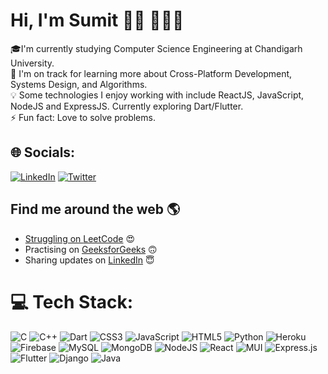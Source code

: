 # Hi, I'm Sumit 👋🏾 👩🏾‍💻

🎓I'm currently studying Computer Science  Engineering at Chandigarh University.<br>🌱 I'm on track for learning more about Cross-Platform Development, Systems Design, and Algorithms.<br>💡 Some technologies I enjoy working with include ReactJS, JavaScript, NodeJS and ExpressJS. Currently exploring Dart/Flutter.<br>⚡ Fun fact: Love to solve problems.


## 🌐 Socials:
[![LinkedIn](https://img.shields.io/badge/LinkedIn-%230077B5.svg?logo=linkedin&logoColor=white)](https://linkedin.com/in/https://www.linkedin.com/in/nothingavail/) [![Twitter](https://img.shields.io/badge/Twitter-%231DA1F2.svg?logo=Twitter&logoColor=white)](https://twitter.com/https://twitter.com/i_m_caffeine) 

## Find me around the web 🌎 <a href="https://www.linkedin.com/in/nothingavail/">
- Struggling on <a href="https://leetcode.com/i_m_caffeine/">LeetCode</a> 😍
- Practising on <a href="https://auth.geeksforgeeks.org/user/i_m_caffeine">GeeksforGeeks</a> 🙃
- Sharing updates on <a href="https://www.linkedin.com/in/nothingavail/">LinkedIn</a> 😇

# 💻 Tech Stack:
![C](https://img.shields.io/badge/c-%2300599C.svg?style=plastic&logo=c&logoColor=white) ![C++](https://img.shields.io/badge/c++-%2300599C.svg?style=plastic&logo=c%2B%2B&logoColor=white) ![Dart](https://img.shields.io/badge/dart-%230175C2.svg?style=plastic&logo=dart&logoColor=white) ![CSS3](https://img.shields.io/badge/css3-%231572B6.svg?style=plastic&logo=css3&logoColor=white) ![JavaScript](https://img.shields.io/badge/javascript-%23323330.svg?style=plastic&logo=javascript&logoColor=%23F7DF1E) ![HTML5](https://img.shields.io/badge/html5-%23E34F26.svg?style=plastic&logo=html5&logoColor=white) ![Python](https://img.shields.io/badge/python-3670A0?style=plastic&logo=python&logoColor=ffdd54) ![Heroku](https://img.shields.io/badge/heroku-%23430098.svg?style=plastic&logo=heroku&logoColor=white) ![Firebase](https://img.shields.io/badge/firebase-%23039BE5.svg?style=plastic&logo=firebase) ![MySQL](https://img.shields.io/badge/mysql-%2300f.svg?style=plastic&logo=mysql&logoColor=white) ![MongoDB](https://img.shields.io/badge/MongoDB-%234ea94b.svg?style=plastic&logo=mongodb&logoColor=white) ![NodeJS](https://img.shields.io/badge/node.js-6DA55F?style=plastic&logo=node.js&logoColor=white) ![React](https://img.shields.io/badge/react-%2320232a.svg?style=plastic&logo=react&logoColor=%2361DAFB) ![MUI](https://img.shields.io/badge/MUI-%230081CB.svg?style=plastic&logo=material-ui&logoColor=white) ![Express.js](https://img.shields.io/badge/express.js-%23404d59.svg?style=plastic&logo=express&logoColor=%2361DAFB) ![Flutter](https://img.shields.io/badge/Flutter-%2302569B.svg?style=plastic&logo=Flutter&logoColor=white) ![Django](https://img.shields.io/badge/django-%23092E20.svg?style=plastic&logo=django&logoColor=white) ![Java](https://img.shields.io/badge/java-%23ED8B00.svg?style=plastic&logo=java&logoColor=white)


<!-- Proudly created with GPRM ( https://gprm.itsvg.in ) -->
